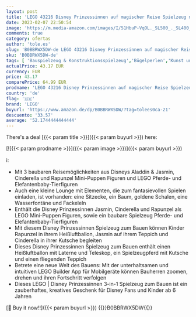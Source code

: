 ```yaml
---
layout: post
title: 'LEGO 43216 Disney Prinzessinnen auf magischer Reise Spielzeug mit Cinderella  Jasmine  Rapunzel Mini-Puppen  Spielzeugpferd & Kutsche  fliegendem Teppich  Heißluftballon für Mädchen und Jungen'
date: 2023-02-07 22:50:54
image: 'https://m.media-amazon.com/images/I/51HbuP-VqOL._SL500_._SL400_.jpg'
comments: true
category: ofertas
author: 'tole.es'
slug: 'B0BBRWX5DW-de LEGO 43216 Disney Prinzessinnen auf magischer Reise...'
sku: 'B0BBRWX5DW-de'
tags: [ 'Bauspielzeug & Konstruktionsspielzeug','Bügelperlen','Kunst und Handwerk','Puppen & Zubehör','Puppensets','Spielzeug','lego','🇩🇪', ]
actualPrice: 43.17 EUR
currency: EUR
price: 43.17
comparePrice: 64.99 EUR
prodname: 'LEGO 43216 Disney Prinzessinnen auf magischer Reise Spielzeug mit Cinderella  Jasmine  Rapunzel Mini-Puppen  Spielzeugpferd & Kutsche  fliegendem Teppich  Heißluftballon für Mädchen und Jungen'
country: 'de'
flag: '🇩🇪'
brand: 'LEGO'
buyurl: 'https://www.amazon.de/dp/B0BBRWX5DW/?tag=tolees0ca-21'
descuento: '33.57'
average: '52.1744444444444'
---
```


There's a deal [{{< param title >}}]({{< param buyurl >}})  here:

[![{{< param prodname >}}]({{< param image >}})]({{< param buyurl >}})

ℹ️:

- Mit 3 baubaren Reisemöglichkeiten aus Disneys Aladdin & Jasmin, Cinderella und Rapunzel Mini-Puppen Figuren und LEGO Pferde- und Elefantenbaby-Tierfiguren
- Auch eine kleine Lounge mit Elementen, die zum fantasievollen Spielen einladen, ist vorhanden: eine Sitzecke, ein Baum, goldene Schalen, eine Wasserfontäne und Fackeleln
- Enthält die Disney Prinzessinnen Jasmin, Cinderella und Rapunzel als LEGO Mini-Puppen Figuren, sowie ein baubare Spielzeug Pferde- und Elefantenbaby-Tierfiguren
- Mit diesem Disney Prinzessinnen Spielzeug zum Bauen können Kinder Rapunzel in ihrem Heißluftballon, Jasmin auf ihrem Teppich und Cinderella in ihrer Kutsche begleiten
- Dieses Disney Prinzessinnen Spielzeug zum Bauen enthält einen Heißluftballon mit Laterne und Teleskop, ein Spielzeugpferd mit Kutsche und einen fliegenden Teppich
- Betrete eine neue Welt des Bauens: Mit der unterhaltsamen und intuitiven LEGO Builder App für Mobilgeräte können Bauherren zoomen, drehen und ihren Fortschritt verfolgen
- Dieses LEGO | Disney Prinzessinnen 3-in-1 Spielzeug zum Bauen ist ein zauberhaftes, kreatives Geschenk für Disney Fans und Kinder ab 6 Jahren

[🛒 Buy it now!!]({{< param buyurl >}})
{{<world>}}B0BBRWX5DW{{</world>}}

